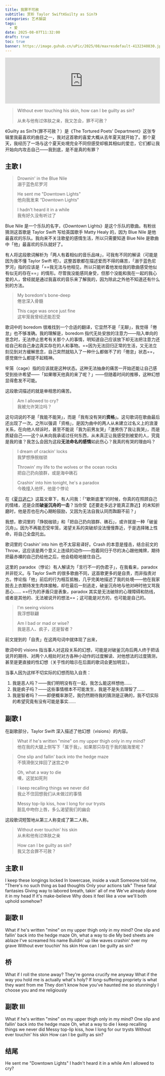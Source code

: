 ```yaml
---
title: 我罪不可赦
subtitle: 赏析 Taylor Swift《Guilty as Sin?》
categories: 艺术脑袋
tags:
  - 爱
date: 2025-08-07T11:32:00
draft: true
toc: true
banner: https://image.guhub.cn/uPic/2025/08/maxresdefault-4132340830.jpg
---
```



<iframe allow="autoplay *; encrypted-media *;" frameborder="0" height="150" style="width:100%;max-width:660px;overflow:hidden;background:transparent;" sandbox="allow-forms allow-popups allow-same-origin allow-scripts allow-storage-access-by-user-activation allow-top-navigation-by-user-activation" src="https://embed.music.apple.com/cn/album/guilty-as-sin/1742057774?i=1742058097"></iframe>

> Without ever touching his skin, how can I be guilty as sin?
> 
> 从未与他有过体肤之亲，我又怎会，罪不可赦？

<!--more-->

《Guilty as Sin?》（罪不可赦？）是《The Tortured Poets' Department》这张专辑里我最喜欢的曲目之一，我对这首歌的喜爱大概从去年夏天就开始了。那个夏天，我经历了一场与这个夏天处境完全不同但感受却极其相似的爱恋，它们都让我开始向内攻击自己——我到底，是不是真的有罪？

## 主歌 I 

> Drownin' in the Blue Nile <br/>
> 溺于蓝色尼罗河
> 
> He sent me "Downtown Lights" <br/>
> 他向我发来 “Downtown Lights“
> 
> I hadn't heard it in a while <br/>
> 我有好久没有听过了

Blue Nile 是一个乐队的名字，《Downtown Lights》是这个乐队的歌曲。有粉丝猜测这首歌是 Taylor Swift 写给英国歌手 Matty Healy 的，因为 Blue Nile 是他最喜欢的乐队。我向来不关注歌星的感情生活，所以只需要知道 Blue Nile 是歌曲中「他」最喜欢的乐队就好了。

有人将这段歌词解析为「两人有着相似的音乐品味」，可我有不同的解读（可能是因为我不懂 Taylor Swift 吧）。这整首歌都在描述爱而不得的痛苦，「溺于蓝色尼罗河」指的应该是「==我无法与他相见，所以只能听着他发给我的歌曲感受他似有似无的存在==」的情形。尽管我没能感同身受，但那个没能和我在一起的我心爱的人，曾经就是通过我喜欢的音乐来了解我的，因为除此之外他不知道还有什么别的方法。

> My boredom's bone-deep <br/>
> 倦怠深入骨髓
> 
> This cage was once just fine <br/>
> 这牢笼我曾经还能忍受

歌词中的 boredom 很难找到一个合适的翻译，它显然不是「无聊」，我觉得「倦怠」也不够准确。我的理解是，boredom 指代无处安放的注意力——陷入单向的思念时，无法停止思考有关那个人的事情，明知道自己应该放下却无法把注意力还给自己和自己身边真实存在的人和事物。==因为无法回归正常的生活，又无法立刻见到对方缓解思念，自己突然就陷入了一种什么都做不了的「倦怠」状态==，感觉做什么都提不起精神。

牢笼（cage）指的应该就是这种状态。这种无法抽身的痛苦一开始还能让自己感受到些许希望——「如果哪天他真的来了呢？」——但随着时间的推移，这种幻想显得愈发不可能。

这段歌词描述的就是单相思的痛苦。

> Am I allowed to cry? <br/>
> 我被允许哭泣吗？

这句词说的不是「我能不能哭」，而是「我有没有哭的**资格**」。这句歌词在歌曲最后还出现了一次。之所以强调「资格」，是因为曲中的两人从未建立过名义上的浪漫关系，在向他人倾诉时，甚至不能说「我为前男友哭」「渣男伤了我让我哭」，而是质疑自己——这个从未向我承诺过任何东西，从未真正让我感受到被爱的人，究竟是我的谁？我怎么会因为这段**无法命名的感情**如此伤心？我真的有哭的理由吗？

> I dream of crackin' locks <br/>
> 我梦想挣脱枷锁
> 
> Throwin' my life to the wolves or the ocean rocks <br/>
> 把自己扔向狼群，或是海中礁石
> 
> Crashin' into him tonight, he's a paradox <br/>
> 今晚撞入他怀，他是个悖论

在《[夏日逃亡](/posts/夏日逃亡/)》这篇文章下，有人问我：「“歇斯底里”的时候，你真的在照顾自己的情绪，还是企图**破釜沉舟的一击**？当你受【还要走多远才能真正靠近】的未知折磨时，他是否也在内心期盼鼓励，又因为无法自我认同而踟蹰不前？」

我想，歌词里的「挣脱枷锁」和「把自己扔向狼群、礁石」，或许就是一种「破釜沉舟」。因为不再能忍受牢笼，渴望关系的突破却没法慢慢靠近，于是选择赌上性命，将自己全盘托出。

歌词里的 Crashin' into him 也不太容易译好。Crash 的本意是撞击，结合前文的 Throw，这应该是两个意义上连续的动作——抱着同归于尽的决心跟他摊牌，期待把最赤裸的自己扔给他之后，他会稳稳地接住自己。

这里的 paradox（悖论）有人解读为「言行不一的伪君子」，在我看来，paradox 并非贬义。与 Taylor Swift 的很多歌曲不同，这首歌更多的是自责，而非指责对方。悖论指「他」前后的行为相互抵触，几乎完美地描述了我的处境——他在我家脱去上衣期待发生肉体接触，却在最后一刻逃走，破釜沉舟地与他对峙时他又骂我恶心…… ==行为的矛盾只是表象，paradox 其实是无法破除的心理障碍和防线，或者是其他的、无法被说开的想法==；这可能是对方的，也可能是自己的。

> I'm seeing visions <br/>
> 我浮想联翩
> 
> Am I bad or mad or wise? <br/>
> 我是恶人、疯子，还是智者？

前文提到的「自责」在这两句词中就体现了出来，

歌词中的 visions 指当事人对这段关系的幻想，可能是对破釜沉舟后两人终于把话说开的期待、对两个人相处时对方各种小动作的过度解读、对他想法的过度猜测，甚至是更直接的性幻想（关于性的暗示在后面的歌词会更加明显）。

当事人因为这样不切实际的幻想而陷入自责：

1. 我是恶人吗？——我们明明没有在一起，我怎么能这样想他……
2. 我是疯子吗？——这些事情根本不可能发生，我是不是失去理智了……
3. 我是智者吗？——即便概率渺茫，我仍然期待我的猜测是正确的，我不切实际的希望究竟有没有可能是事实……

## 副歌 I

在副歌部分，Taylor Swift 深入描述了他幻想（visions）的内容。

> What if he's written "mine" on my upper thigh only in my mind? <br/>
> 他在我的大腿上侧写下「属于我」，如果那只存在于我的脑海里呢？



> One slip and fallin' back into the hedge maze <br/>
> 不慎滑倒又摔回了迷宫之中
> 
> Oh, what a way to die <br/>
> 噢，这犹如死刑

> I keep recalling things we never did <br/>
> 我止不住回想我们从未做过的事情
> 
> Messy top-lip kiss, how I long for our trysts <br/>
> 脏乱中吻你上唇，多么渴望我们的幽会

这段歌词短暂地从第三人称变成了第二人称。

> Without ever touchin' his skin <br/>
> 从未和他有过体肤之亲
> 
> How can I be guilty as sin? <br/>
> 我又怎会罪不可赦？

## 主歌 II

I keep these longings lockеd
In lowercase, inside a vault
Somеone told me, "There's no such thing as bad thoughts
Only your actions talk"
These fatal fantasies
Giving way to labored breath, takin' all of me
We've already done it in my head
If it's make-believe
Why does it feel like a vow we'll both uphold somehow?

## 副歌 II

What if he's written "mine" on my upper thigh only in my mind?
One slip and fallin' back into the hedge maze
Oh, what a way to die
My bed sheets are ablaze
I've screamed his name
Buildin' up like waves crashin' over my grave
Without ever touchin' his skin
How can I be guilty as sin?

## 桥

What if I roll the stone away?
They're gonna crucify me anyway
What if the way you hold me is actually what's holy?
If long-suffering propriety is what they want from me
They don't know how you've haunted me so stunningly
I choose you and me religiously

## 副歌 III

What if he's written "mine" on my upper thigh only in my mind?
One slip and fallin' back into the hedge maze
Oh, what a way to die
I keep recalling things we never did
Messy top-lip kiss, how I long for our trysts
Without ever touchin' his skin
How can I be guilty as sin?

## 结尾

He sent me "Downtown Lights"
I hadn't heard it in a while
Am I allowed to cry?
